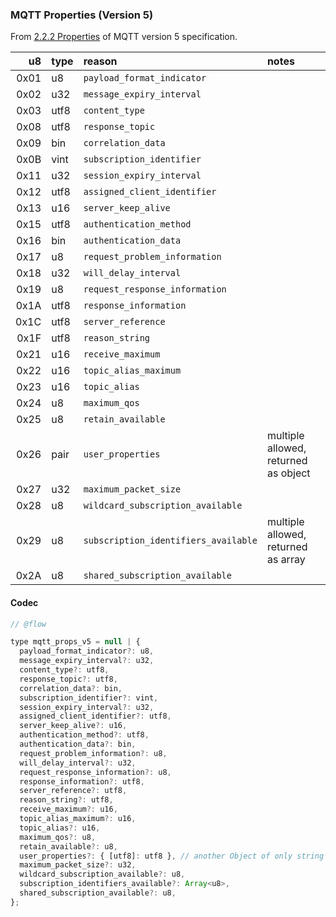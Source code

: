 ### MQTT Properties (Version 5)

From [2.2.2 Properties](https://docs.oasis-open.org/mqtt/mqtt/v5.0/os/mqtt-v5.0-os.html#_Toc3901027) of MQTT version 5 specification.

|   u8 | type | reason                               | notes                                |
| ---: | :--- | :----------------------------------- | :----------------------------------- |
| 0x01 | u8   | `payload_format_indicator`           |
| 0x02 | u32  | `message_expiry_interval`            |
| 0x03 | utf8 | `content_type`                       |
| 0x08 | utf8 | `response_topic`                     |
| 0x09 | bin  | `correlation_data`                   |
| 0x0B | vint | `subscription_identifier`            |
| 0x11 | u32  | `session_expiry_interval`            |
| 0x12 | utf8 | `assigned_client_identifier`         |
| 0x13 | u16  | `server_keep_alive`                  |
| 0x15 | utf8 | `authentication_method`              |
| 0x16 | bin  | `authentication_data`                |
| 0x17 | u8   | `request_problem_information`        |
| 0x18 | u32  | `will_delay_interval`                |
| 0x19 | u8   | `request_response_information`       |
| 0x1A | utf8 | `response_information`               |
| 0x1C | utf8 | `server_reference`                   |
| 0x1F | utf8 | `reason_string`                      |
| 0x21 | u16  | `receive_maximum`                    |
| 0x22 | u16  | `topic_alias_maximum`                |
| 0x23 | u16  | `topic_alias`                        |
| 0x24 | u8   | `maximum_qos`                        |
| 0x25 | u8   | `retain_available`                   |
| 0x26 | pair | `user_properties`                    | multiple allowed, returned as object |
| 0x27 | u32  | `maximum_packet_size`                |
| 0x28 | u8   | `wildcard_subscription_available`    |
| 0x29 | u8   | `subscription_identifiers_available` | multiple allowed, returned as array  |
| 0x2A | u8   | `shared_subscription_available`      |

#### Codec

```javascript
// @flow

type mqtt_props_v5 = null | {
  payload_format_indicator?: u8,
  message_expiry_interval?: u32,
  content_type?: utf8,
  response_topic?: utf8,
  correlation_data?: bin,
  subscription_identifier?: vint,
  session_expiry_interval?: u32,
  assigned_client_identifier?: utf8,
  server_keep_alive?: u16,
  authentication_method?: utf8,
  authentication_data?: bin,
  request_problem_information?: u8,
  will_delay_interval?: u32,
  request_response_information?: u8,
  response_information?: utf8,
  server_reference?: utf8,
  reason_string?: utf8,
  receive_maximum?: u16,
  topic_alias_maximum?: u16,
  topic_alias?: u16,
  maximum_qos?: u8,
  retain_available?: u8,
  user_properties?: { [utf8]: utf8 }, // another Object of only string keys and values
  maximum_packet_size?: u32,
  wildcard_subscription_available?: u8,
  subscription_identifiers_available?: Array<u8>,
  shared_subscription_available?: u8,
};
```

